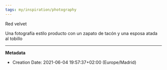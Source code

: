 ```yaml
---
tags: my/inspiration/photography
---
```

Red velvet

Una fotografía estilo producto con un zapato de tacón y una esposa atada al tobillo

---
**Metadata**
- Creation Date: 2021-06-04 19:57:37+02:00 (Europe/Madrid)
